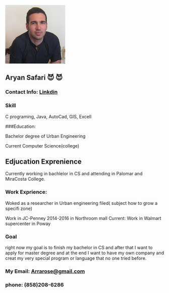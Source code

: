  
![Image of Yaktocat](https://github.com/arrarose/Resume/blob/master/ar.png)

## Aryan Safari  :smiling_imp: :smiling_imp:

### Contact Info: [Linkdin](https://www.linkedin.com/in/aryan-safari-b014b985/) 

### Skill
C programing, Java, AutoCad, GIS, Excell

###Education:

Bachelor degree of Urban Engineering

Current Computer Science(college)


## Edjucation Exprenience
Currently working in bachlelor in CS and attending in Palomar and MiraCosta College.
### Work Exprience: 
Woked as a researcher in Urban engineering filed( subject how to grow a specifi zone)

Work in JC-Penney 2014-2016 in Northroom mall 
Current: Work in Walmart supercenter in Poway

### Goal
right now my goal is to finish my bachelor in CS and after that I want to apply for master degree and at the end I want to have my own company and creat my very special program or language that no one tried before.

### My Email: Arrarose@gmail.com
### phone: (858)208-6286
